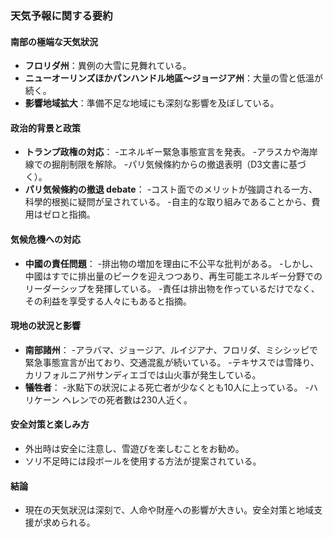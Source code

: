### 天気予報に関する要約

#### 南部の極端な天気狀況
- **フロリダ州**：異例の大雪に見舞れている。
- **ニューオーリンズほかパンハンドル地區～ジョージア州**：大量の雪と低溫が続く。
- **影響地域拡大**：準備不足な地域にも深刻な影響を及ぼしている。

#### 政治的背景と政策
- **トランプ政権の対応**：
  -エネルギー緊急事態宣言を発表。
  -アラスカや海岸線での掘削制限を解除。
  -パリ気候條約からの撤退表明（D3文書に基づく）。
- **パリ気候條約の撤退 debate**：
  -コスト面でのメリットが強調される一方、科學的根拠に疑問が呈されている。
  -自主的な取り組みであることから、費用はゼロと指摘。

#### 気候危機への対応
- **中國の責任問題**：
  -排出物の増加を理由に不公平な批判がある。
  -しかし、中國はすでに排出量のピークを迎えつつあり、再生可能エネルギー分野でのリーダーシップを発揮している。
  -責任は排出物を作っているだけでなく、その利益を享受する人々にもあると指摘。

#### 現地の狀況と影響
- **南部諸州**：
  -アラバマ、ジョージア、ルイジアナ、フロリダ、ミシシッピで緊急事態宣言が出ており、交通混亂が続いている。
  -テキサスでは雪降り、カリフォルニア州サンディエゴでは山火事が発生している。
- **犠牲者**：
  -氷點下の狀況による死亡者が少なくとも10人に上っている。
  -ハリケーン ヘレンでの死者數は230人近く。

#### 安全対策と楽しみ方
- 外出時は安全に注意し、雪遊びを楽しむことをお勧め。
- ソリ不足時には段ボールを使用する方法が提案されている。

#### 結論
- 現在の天気狀況は深刻で、人命や財産への影響が大きい。安全対策と地域支援が求められる。